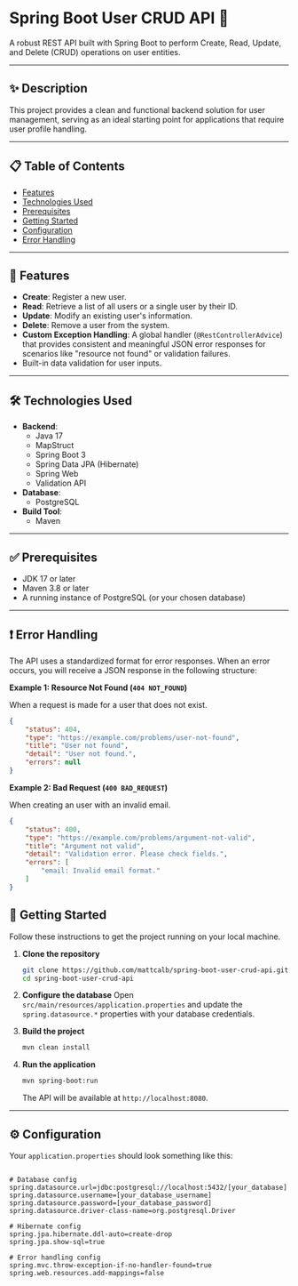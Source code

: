 # Spring Boot User CRUD API 🚀

A robust REST API built with Spring Boot to perform Create, Read, Update, and Delete (CRUD) operations on user entities.

---

## ✨ Description

This project provides a clean and functional backend solution for user management, serving as an ideal starting point for applications that require user profile handling.

---

## 📋 Table of Contents

- [Features](#-features)
- [Technologies Used](#️-technologies-used)
- [Prerequisites](#-prerequisites)
- [Getting Started](#-getting-started)
- [Configuration](#️-configuration)
- [Error Handling](#-error-handling)

---

## 🎯 Features

-   **Create**: Register a new user.
-   **Read**: Retrieve a list of all users or a single user by their ID.
-   **Update**: Modify an existing user's information.
-   **Delete**: Remove a user from the system.
-   **Custom Exception Handling**: A global handler (`@RestControllerAdvice`) that provides consistent and meaningful JSON error responses for scenarios like "resource not found" or validation failures.
-   Built-in data validation for user inputs.

---

## 🛠️ Technologies Used

-   **Backend**:
    -   Java 17
    -   MapStruct
    -   Spring Boot 3
    -   Spring Data JPA (Hibernate)
    -   Spring Web
    -   Validation API
-   **Database**:
    -   PostgreSQL
-   **Build Tool**:
    -   Maven
---
## ✅ Prerequisites

-   JDK 17 or later
-   Maven 3.8 or later
-   A running instance of PostgreSQL (or your chosen database)

---
## ❗ Error Handling

The API uses a standardized format for error responses. When an error occurs, you will receive a JSON response in the following structure:

**Example 1: Resource Not Found (`404 NOT_FOUND`)**

When a request is made for a user that does not exist.

```json
{
    "status": 404,
    "type": "https://example.com/problems/user-not-found",
    "title": "User not found",
    "detail": "User not found.",
    "errors": null
}
```
**Example 2: Bad Request (`400 BAD_REQUEST`)**

When creating an user with an invalid email.

```json
{
    "status": 400,
    "type": "https://example.com/problems/argument-not-valid",
    "title": "Argument not valid",
    "detail": "Validation error. Please check fields.",
    "errors": [
        "email: Invalid email format."
    ]
}
```

## 🚀 Getting Started

Follow these instructions to get the project running on your local machine.

1.  **Clone the repository**
    ```sh
    git clone https://github.com/mattcalb/spring-boot-user-crud-api.git
    cd spring-boot-user-crud-api
    ```

2.  **Configure the database**
    Open `src/main/resources/application.properties` and update the `spring.datasource.*` properties with your database credentials.

3.  **Build the project**
    ```sh
    mvn clean install
    ```

4.  **Run the application**
    ```sh
    mvn spring-boot:run
    ```
    The API will be available at `http://localhost:8080`.

---

## ⚙️ Configuration

Your `application.properties` should look something like this:

```properties

# Database config
spring.datasource.url=jdbc:postgresql://localhost:5432/[your_database]
spring.datasource.username=[your_database_username]
spring.datasource.password=[your_database_password]
spring.datasource.driver-class-name=org.postgresql.Driver

# Hibernate config
spring.jpa.hibernate.ddl-auto=create-drop
spring.jpa.show-sql=true

# Error handling config
spring.mvc.throw-exception-if-no-handler-found=true
spring.web.resources.add-mappings=false
